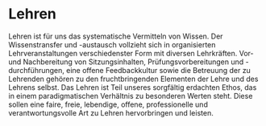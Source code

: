 <!---
   NAME - The NAME of this project is:
ethos

  FILE - The FILENAME of the current file is:
/a2.md

  CREATION - This project was CREATED on:
2017-01-28-16:15:00 UTC

  MODIFICATION - This project was last MODIFIED on:
2017-01-28-16:15:00 UTC

  VERSION - The current VERSION of this project is:
<git-commit-hash>-2017-01-28-16:15:00 UTC

  CREATOR(S) - This project was CREATED by:
Michael Czechowski, Martin Maga

  CONTACT - You can CONTACT the creator(s) or developer(s) of this project at:
E-Mail: mail@martinmaga.de

  COPYRIGHT - The COPYRIGHT holder of this project is:
COPYRIGHT (c) 2016 Martin Maga

  LICENSE - This project is LICENSED under the following license:
Martin Maga 2016 CC BY-SA 4.0 https://creativecommons.org

  SUBFILE – This is a SUBFILE! For more INFORMATION on this project go to:
/README.md
--->

# Lehren

Lehren ist für uns das systematische Vermitteln von Wissen.
Der Wissenstransfer und -austausch vollzieht sich in organisierten Lehrveranstaltungen verschiedenster Form mit diversen Lehrkräften.
Vor- und Nachbereitung von Sitzungsinhalten, Prüfungsvorbereitungen und -durchführungen, eine offene Feedbackkultur sowie die Betreuung der zu Lehrenden gehören zu den fruchtbringenden Elementen der Lehre und des Lehrens selbst.
Das Lehren ist Teil unseres sorgfältig erdachten Ethos, das in einem paradigmatischen Verhältnis zu besonderen Werten steht.
Diese sollen eine faire, freie, lebendige, offene, professionelle und verantwortungsvolle Art zu Lehren hervorbringen und leisten.
